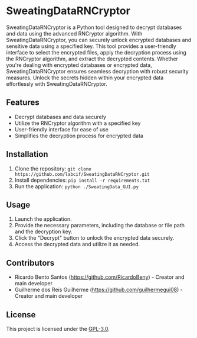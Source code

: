 # SweatingDataRNCryptor
SweatingDataRNCryptor is a Python tool designed to decrypt databases and data using the advanced RNCryptor algorithm. With SweatingDataRNCryptor, you can securely unlock encrypted databases and sensitive data using a specified key. This tool provides a user-friendly interface to select the encrypted files, apply the decryption process using the RNCryptor algorithm, and extract the decrypted contents. Whether you're dealing with encrypted databases or encrypted data, SweatingDataRNCryptor ensures seamless decryption with robust security measures. Unlock the secrets hidden within your encrypted data effortlessly with SweatingDataRNCryptor. 

## Features
- Decrypt databases and data securely
- Utilize the RNCryptor algorithm with a specified key
- User-friendly interface for ease of use
- Simplifies the decryption process for encrypted data

## Installation
1. Clone the repository: `git clone https://github.com/labcif/SweatingDataRNCryptor.git`
2. Install dependencies: `pip install -r requirements.txt`
3. Run the application: `python ./SweatingData_GUI.py`

## Usage
1. Launch the application.
2. Provide the necessary parameters, including the database or file path and the decryption key.
3. Click the "Decrypt" button to unlock the encrypted data securely.
4. Access the decrypted data and utilize it as needed.

## Contributors
- Ricardo Bento Santos (https://github.com/RicardoBeny) - Creator and main developer
- Guilherme dos Reis Guilherme (https://github.com/guilhermegui08) - Creator and main developer

## License
This project is licensed under the [GPL-3.0](LICENSE).
